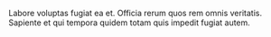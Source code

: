 Labore voluptas fugiat ea et.
Officia rerum quos rem omnis veritatis.
Sapiente et qui tempora quidem totam quis impedit fugiat autem.